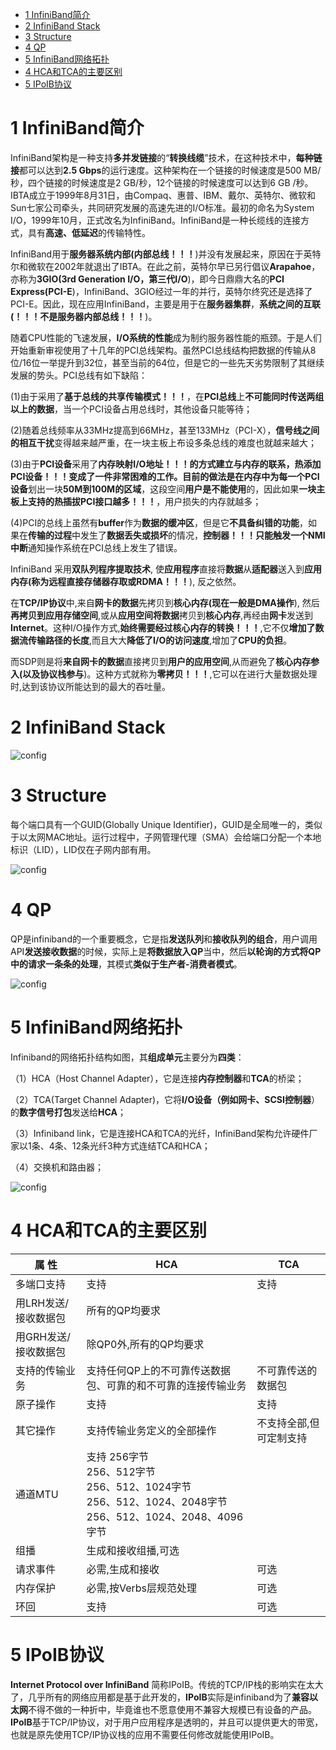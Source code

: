 
<!-- @import "[TOC]" {cmd="toc" depthFrom=1 depthTo=6 orderedList=false} -->

<!-- code_chunk_output -->

* [1 InfiniBand简介](#1-infiniband简介)
* [2 InfiniBand Stack](#2-infiniband-stack)
* [3 Structure](#3-structure)
* [4 QP](#4-qp)
* [5 InfiniBand网络拓扑](#5-infiniband网络拓扑)
* [4 HCA和TCA的主要区别](#4-hca和tca的主要区别)
* [5 IPoIB协议](#5-ipoib协议)

<!-- /code_chunk_output -->

# 1 InfiniBand简介

InfiniBand架构是一种支持**多并发链接**的“**转换线缆**”技术，在这种技术中，**每种链接**都可以达到**2.5 Gbps**的运行速度。这种架构在一个链接的时候速度是500 MB/秒，四个链接的时候速度是2 GB/秒，12个链接的时候速度可以达到6 GB /秒。IBTA成立于1999年8月31日，由Compaq、惠普、IBM、戴尔、英特尔、微软和Sun七家公司牵头，共同研究发展的高速先进的I/O标准。最初的命名为System I/O，1999年10月，正式改名为InfiniBand。InfiniBand是一种长缆线的连接方式，具有**高速、低延迟**的传输特性。

InfiniBand用于**服务器系统内部(内部总线！！！**)并没有发展起来，原因在于英特尔和微软在2002年就退出了IBTA。在此之前，英特尔早已另行倡议**Arapahoe**，亦称为**3GIO(3rd Generation I/O，第三代I/O**)，即今日鼎鼎大名的**PCI Express(PCI\-E**)，InfiniBand、3GIO经过一年的并行，英特尔终究还是选择了PCI\-E。因此，现在应用InfiniBand，主要是用于在**服务器集群**，**系统之间的互联(！！！不是服务器内部总线！！！**)。 

随着CPU性能的飞速发展，**I/O系统的性能**成为制约服务器性能的瓶颈。于是人们开始重新审视使用了十几年的PCI总线架构。虽然PCI总线结构把数据的传输从8位/16位一举提升到32位，甚至当前的64位，但是它的一些先天劣势限制了其继续发展的势头。PCI总线有如下缺陷：

(1)由于采用了**基于总线的共享传输模式！！！**，在**PCI总线**上**不可能同时传送两组以上的数据**，当一个PCI设备占用总线时，其他设备只能等待；

(2)随着总线频率从33MHz提高到66MHz，甚至133MHz（PCI-X），**信号线之间的相互干扰**变得越来越严重，在一块主板上布设多条总线的难度也就越来越大；

(3)由于**PCI设备**采用了**内存映射I/O地址！！！**的方式建立与内存的联系，**热添加PCI设备！！！**变成了一件非常困难的工作。目前的做法是**在内存中**为**每一个PCI设备**划出一块**50M到100M的区域**，这段空间**用户是不能使用**的，因此如果**一块主板上支持的热插拔PCI接口越多！！！**，用户损失的内存就越多；

(4)PCI的总线上虽然有**buffer**作为**数据的缓冲区**，但是它**不具备纠错的功能**，如果在**传输的过程**中发生了**数据丢失或损坏**的情况，**控制器！！！**只能触发一个**NMI中断**通知操作系统在PCI总线上发生了错误。

InfiniBand 采用**双队列程序提取技术**, 使**应用程序**直接将**数据**从**适配器**送入到**应用内存(称为远程直接存储器存取或RDMA！！！**), 反之依然。

在**TCP/IP协议**中,来自**网卡的数据**先拷贝到**核心内存(现在一般是DMA操作**), 然后**再拷贝到应用存储空间**,或从**应用空间将数据**拷贝到**核心内存**,再经由**网卡**发送到**Internet**。这种I/O操作方式,**始终需要经过核心内存的转换！！！**,它不仅**增加了数据流传输路径的长度**,而且大大**降低了I/O的访问速度**,增加了**CPU的负担**。

而SDP则是将**来自网卡的数据**直接拷贝到**用户的应用空间**,从而避免了**核心内存参入(以及协议栈参与**)。这种方式就称为**零拷贝！！！**,它可以在进行大量数据处理时,达到该协议所能达到的最大的吞吐量。

# 2 InfiniBand Stack

![config](./images/1.png)

# 3 Structure

每个端口具有一个GUID(Globally Unique Identifier)，GUID是全局唯一的，类似于以太网MAC地址。运行过程中，子网管理代理（SMA）会给端口分配一个本地标识（LID），LID仅在子网内部有用。

![config](./images/2.png)

# 4 QP

QP是infiniband的一个重要概念，它是指**发送队列**和**接收队列的组合**，用户调用API**发送接收数据**的时候，实际上是**将数据放入QP**当中，然后**以轮询的方式将QP中的请求一条条的处理**，其模式**类似于生产者\-消费者模式**。

![config](./images/3.jpg)

# 5 InfiniBand网络拓扑

Infiniband的网络拓扑结构如图，其**组成单元**主要分为**四类**：

（1）HCA（Host Channel Adapter），它是连接**内存控制器**和**TCA**的桥梁；

（2）TCA(Target Channel Adapter)，它将**I/O设备（例如网卡、SCSI控制器**）的**数字信号打包**发送给**HCA**；

（3）Infiniband link，它是连接HCA和TCA的光纤，InfiniBand架构允许硬件厂家以1条、4条、12条光纤3种方式连结TCA和HCA；

（4）交换机和路由器；

![config](./images/4.jpg)

# 4 HCA和TCA的主要区别

|属 性|HCA|TCA|
|--|--|--|
|多端口支持|支持|支持
|用LRH发送/接收数据包|所有的QP均要求||	
|用GRH发送/接收数据包|除QP0外,所有的QP均要求||	 
|支持的传输业务|支持任何QP上的不可靠传送数据包、可靠的和不可靠的连接传输业务|不可靠传送的数据包|
|原子操作|支持|支持|
|其它操作|支持传输业务定义的全部操作|不支持全部,但可定制支持|
|通道MTU|支持 256字节<br>256、512字节<br>256、512、1024字节<br>256、512、1024、2048字节<br>256、512、1024、2048、4096字节 
|组播|生成和接收组播,可选|| 
|请求事件|必需,生成和接收|可选|
|内存保护|必需,按Verbs层规范处理|可选|
|环回|支持|可选|

# 5 IPoIB协议

**Internet Protocol over InfiniBand** 简称IPoIB。传统的TCP/IP栈的影响实在太大了，几乎所有的网络应用都是基于此开发的，**IPoIB**实际是infiniband为了**兼容以太网**不得不做的一种折中，毕竟谁也不愿意使用不兼容大规模已有设备的产品。**IPoIB**基于TCP/IP协议，对于用户应用程序是透明的，并且可以提供更大的带宽， 也就是原先使用TCP/IP协议栈的应用不需要任何修改就能使用IPoIB。
 